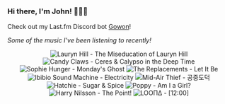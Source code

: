 ### Hi there, I'm John! 🏄🏻‍♂️

Check out my Last.fm Discord bot [Gowon](http://gowon.ca)!

_Some of the music I've been listening to recently!_


<!-- lastfm -->
<p align="center"><img src="https://lastfm.freetls.fastly.net/i/u/64s/5844f98717f49b7db78f6410bf199cd5.png" title="Lauryn Hill - The Miseducation of Lauryn Hill"> <img src="https://lastfm.freetls.fastly.net/i/u/64s/b6cb3ed542d54666b415b0fd25ec9432.png" title="Candy Claws - Ceres & Calypso in the Deep Time"> <img src="https://lastfm.freetls.fastly.net/i/u/64s/036c9e2c3960a203ade2c9e5cb1a3847.jpg" title="Sophie Hunger - Monday's Ghost"> <img src="https://lastfm.freetls.fastly.net/i/u/64s/76f4f1809a504f49cf50c4b8e8627cf9.png" title="The Replacements - Let It Be"> <img src="https://lastfm.freetls.fastly.net/i/u/64s/53fedaa9f2112f7386652d9b0e5c9eaf.jpg" title="Ibibio Sound Machine - Electricity"> <img src="https://lastfm.freetls.fastly.net/i/u/64s/58ef71d070a0bc18a0996355c431a7f7.jpg" title="Mid-Air Thief - 공중도덕"> <img src="https://lastfm.freetls.fastly.net/i/u/64s/8ae10b1fdec55100932361cdf4bc61a3.png" title="Hatchie - Sugar & Spice"> <img src="https://lastfm.freetls.fastly.net/i/u/64s/000bb38a007a410a4951ba1d044f60a2.jpg" title="Poppy - Am I a Girl?"> <img src="https://lastfm.freetls.fastly.net/i/u/64s/ca9db2a13785f4242102540f0a32e364.jpg" title="Harry Nilsson - The Point!"> <img src="https://lastfm.freetls.fastly.net/i/u/64s/8fbf198a7844d4f3e5d0b50c46af0a46.jpg" title="LOOΠΔ - [12:00]"> </p>

